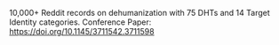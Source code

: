 10,000+ Reddit records on dehumanization with 75 DHTs and 14 Target Identity categories.
Conference Paper: https://doi.org/10.1145/3711542.3711598
